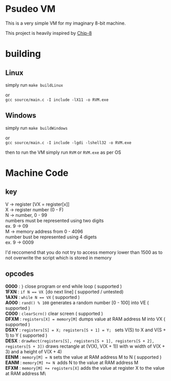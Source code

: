 # Psudeo VM
This is a very simple VM for my imaginary 8-bit machine. 

This project is heavily inspired by [Chip-8](https://en.wikipedia.org/wiki/CHIP-8)

# building 

## Linux
simply run `make buildLinux`

or\
`gcc source/main.c -I include -lX11 -o RVM.exe`

## Windows
simply run `make buildWindows`

or\
`gcc source/main.c -I include -lgdi -lshell32 -o RVM.exe`


then to run the VM simply run `RVM` or `RVM.exe` as per OS


# Machine Code
## key

V -> register [VX = register[x]]\
X -> register number (0 - F)\
N -> number, 0 - 99\
        numbers must be represented using two digits\
        ex. 9 -> 09\
M -> memory address from 0 - 4096\
        number bust be represented using 4 digets\
        ex. 9 -> 0009

I'd reccomend that you do not try to access memory lower than
1500 as to not overwrite the script which is stored in memory

## opcodes

**0000** : `}` close program or end while loop ( supported )\
**1FXN** : `if N == VX `[do next line] ( supported / untested)\
**1AXN** : `while N == VX` ( supported )\
**A000** : `rand() % 100` generates a random number [0 - 100] into VE ( supported )\
**C000** : `clearScrn()` clear screen ( supported )\
**DFXM** : `registers[X] = memory[M]` dumps value at RAM address M into VX ( supported )\
**DSXY** : `registers[S] = X; registers[S + 1] = Y; ` sets V(S) to X and V(S + 1) to Y ( supported )\
**DESX** : `drawRect(registers[S], registers[S + 1], registers[S + 2], registers[S + 3])` draws rectangle at (V(X), V(X + 1)) with w width of V(X + 3) and a height of V(X + 4)\
**EENM** : `memory[M] = N` sets the value at RAM address M to N ( supported )\
**EANM** : `memory[M] += N `adds N to the value at RAM address M\
**EFXM** : `memory[M] += registers[X]` adds the value at register X to the value at RAM address M\